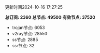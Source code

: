 更新时间2024-10-16 17:27:25

**总订阅: 2360**
**总节点: 49500**
**有效节点: 37520**
- trojan节点: 6053
- v2ray节点: 28550
- ss节点: 2885
- ssr节点: 32
